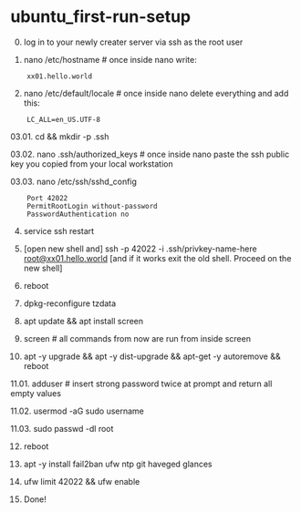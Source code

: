 # ubuntu_first-run-setup

00. log in to your newly creater server via ssh as the root user

01. nano /etc/hostname # once inside nano write:
```
	xx01.hello.world
```
02. nano /etc/default/locale # once inside nano delete everything and add this:
```
	LC_ALL=en_US.UTF-8
```
03.01. cd && mkdir -p .ssh

03.02. nano .ssh/authorized_keys # once inside nano paste the ssh public key you copied from your local workstation

03.03. nano /etc/ssh/sshd_config
```
	Port 42022
	PermitRootLogin without-password
	PasswordAuthentication no
```
04. service ssh restart

05. [open new shell and] ssh -p 42022 -i .ssh/privkey-name-here root@xx01.hello.world [and if it works exit the old shell. Proceed on the new shell]

06. reboot

07. dpkg-reconfigure tzdata

08. apt update && apt install screen

09. screen # all commands from now are run from inside screen

10. apt -y upgrade && apt -y dist-upgrade && apt-get -y autoremove && reboot

11.01.  adduser <username> # insert strong password twice at prompt and return all empty values

11.02.  usermod -aG sudo username

11.03.  sudo passwd -dl root

12. reboot

13. apt -y install fail2ban ufw ntp git haveged glances

14. ufw limit 42022 && ufw enable

15. Done!
